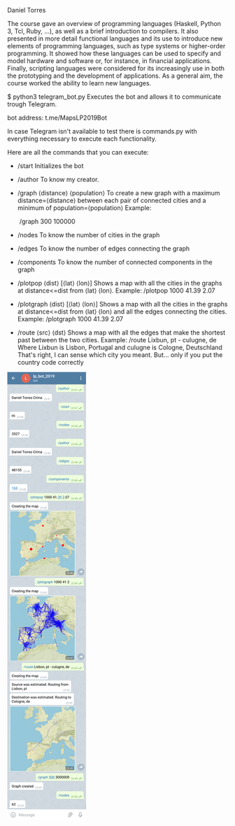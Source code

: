 Daniel Torres

The course gave an overview of programming languages (Haskell, Python 3, Tcl, Ruby, ...), as well as a brief introduction to compilers. It also presented in more detail functional languages and its use to introduce new elements of programming languages, such as type systems or higher-order programming. It showed how these languages can be used to specify and model hardware and software or, for instance, in financial applications. Finally, scripting languages were considered for its increasingly use in both the prototyping and the development of applications. As a general aim, the course worked the ability to learn new languages.


$ python3 telegram_bot.py
Executes the bot and allows it to communicate trough Telegram.

bot address: t.me/MapsLP2019Bot

In case Telegram isn't available to test there is commands.py with everything 
necessary to execute each functionality.

Here are all the commands that you can execute:

* /start
  Initializes the bot

* /author
To know my creator.
* /graph ⟨distance⟩ ⟨population⟩
  To create a new graph with a maximum distance=⟨distance⟩ between
  each pair of connected cities and a minimum of population=⟨population⟩
  Example:

  ​	/graph 300 100000

* /nodes
  To know the number of cities in the graph

* /edges
  To know the number of edges connecting the graph

* /components
  To know the number of connected components in the graph

* /plotpop ⟨dist⟩ [⟨lat⟩ ⟨lon⟩]
  Shows a map with all the cities in the graphs at distance<=dist from ⟨lat⟩ ⟨lon⟩.
  Example:
    /plotpop 1000 41.39 2.07

* /plotgraph ⟨dist⟩ [⟨lat⟩ ⟨lon⟩]
  Shows a map with all the cities in the graphs at distance<=dist from ⟨lat⟩ ⟨lon⟩ and all the edges connecting the cities.
  Example:
    /plotgraph 1000 41.39 2.07

* /route ⟨src⟩ ⟨dst⟩
  Shows a map with all the edges that make the shortest past between the two cities.
  Example:
    /route Lixbun, pt - culugne, de
    Where Lixbun is Lisbon, Portugal and culugne is Cologne, Deutschland
    That's right, I can sense which city you meant. But... only if you put the country code correctly

![Execution](Execution.PNG)
